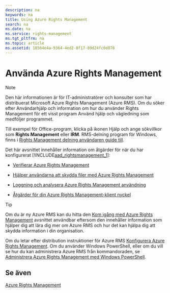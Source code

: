 ```yaml
---
description: na
keywords: na
title: Using Azure Rights Management
search: na
ms.date: na
ms.service: rights-management
ms.tgt_pltfrm: na
ms.topic: article
ms.assetid: 18564e4a-9364-4ed2-8f17-89d24fc0d878
---
```

# Anv&#228;nda Azure Rights Management
> [!NOTE]
> Den här informationen är för IT-administratörer och konsulter som har distribuerat Microsoft Azure Rights Management (Azure RMS). Om du söker efter Användarhjälp och information om hur du använder Rights Management för ett visst program Använd hjälp och vägledning som medföljer programmet.
> 
> Till exempel för Office-program, klicka på ikonen Hjälp och ange sökvillkor som **Rights Management** eller **IRM**. RMS-delning program för Windows, finns i [Rights Management delning användaren guide till](http://technet.microsoft.com/library/dn339006.aspx).

Det här avsnittet innehåller information om åtgärder för när du har konfigurerat   [!INCLUDE[aad_rightsmanagement_1](../Token/aad_rightsmanagement_1_md.md)]:

-   [Verifierar Azure Rights Management](../Topic/Verifying_Azure_Rights_Management.md)

-   [Hjälper användarna att skydda filer med Azure Rights Management](../Topic/Helping_Users_to_Protect_Files_by_Using_Azure_Rights_Management.md)

-   [Loggning och analysera Azure Rights Management användning](../Topic/Logging_and_Analyzing_Azure_Rights_Management_Usage.md)

-   [Åtgärder för din Azure Rights Management-klient nyckel](../Topic/Operations_for_Your_Azure_Rights_Management_Tenant_Key.md)

> [!TIP]
> Om du är ny Azure RMS kan du hitta den [Kom igång med Azure Rights Management](../Topic/Getting_Started_with_Azure_Rights_Management.md) avsnittet användbar eftersom den innehåller information som hjälper dig att lära dig mer om Azure RMS och hur det kan hjälpa dig att skydda information i din organisation.
> 
> Om du letar efter distribution instruktioner för Azure RMS [Konfigurera Azure Rights Management](../Topic/Configuring_Azure_Rights_Management.md). Om du använder Windows PowerShell, eller om du vill se hur du kan administrera Azure RMS från kommandoraden, se [Administrera Azure Rights Management med Windows PowerShell](../Topic/Administering_Azure_Rights_Management_by_Using_Windows_PowerShell.md).

## Se även
[Azure Rights Management](../Topic/Azure_Rights_Management.md)

